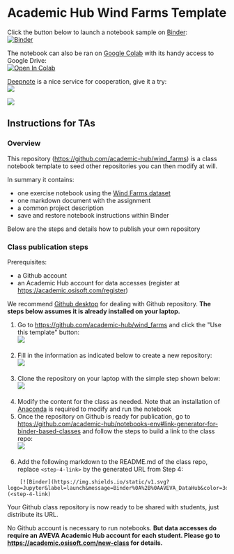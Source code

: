 # Academic Hub Wind Farms Template

Click the button below to launch a notebook sample on [Binder](https://mybinder.org/):<br>
[![Binder](https://img.shields.io/static/v1.svg?logo=Jupyter&label=launch&message=Binder%0A%2B%0AAVEVA_DataHub&color=3d1152)](https://mybinder.org/v2/gh/academic-hub/notebooks-env/main?urlpath=git-pull%3Frepo%3Dhttps%253A%252F%252Fgithub.com%252Facademic-hub%252Fwind_farms%26urlpath%3Dtree%252Fwind_farms%252F%26branch%3Dmain)

The notebook can also be ran on [Google Colab](https://colab.research.google.com/) with its handy access to Google Drive:<br>
[![Open In Colab](https://colab.research.google.com/assets/colab-badge.svg)](https://colab.research.google.com/github/academic-hub/wind_farms/blob/main/Wind_Farm_Power_Prediction.ipynb)

[Deepnote](https://deepnote.com/) is a nice service for cooperation, give it a try:<br>
[<img src="https://deepnote.com/buttons/launch-in-deepnote-small.svg">](https://deepnote.com/launch?url=https%3A%2F%2Fgithub.com%2Facademic-hub%2Fwind_farms)

![](https://academichub.blob.core.windows.net/images/wind_farm_prediction_intro.png)

## Instructions for TAs

### Overview

This repository (https://github.com/academic-hub/wind_farms) is a class notebook template to seed other repositories you can then modify at will. 

In summary it contains:

* one exercise notebook using the [Wind Farms dataset](https://academic.osisoft.com/datasets)
* one markdown document with the assignment
* a common project description 
* save and restore notebook instructions within Binder

Below are the steps and details how to publish your own repository


### Class publication steps

Prerequisites:
* a Github account 
* an Academic Hub account for data accesses (register at https://academic.osisoft.com/register)

We recommend [Github desktop](https://desktop.github.com/) for dealing with Github repository. **The steps below assumes it is already installed on your laptop.**

1. Go to https://github.com/academic-hub/wind_farms and click the "Use this template" button:<br>![](https://academichub.blob.core.windows.net/hub/binder/hub-ta-binder-step1.png)<br><br>
2. Fill in the information as indicated below to create a new repository:<br>![](https://academichub.blob.core.windows.net/hub/binder/hub-ta-binder-step2.png)<br><br>
3. Clone the repository on your laptop with the simple step shown below:<br>![](https://academichub.blob.core.windows.net/hub/binder/hub-ta-binder-step3.png)<br><br>
4. Modify the content for the class as needed. Note that an installation of [Anaconda](https://repo.anaconda.com/archive/Anaconda3-5.3.1-Windows-x86_64.exe) is required to modify and run the notebook 
5. Once the repository on Github is ready for publication, go to https://github.com/academic-hub/notebooks-env#link-generator-for-binder-based-classes and follow the steps to build a link to the class repo:<br>![](https://academichub.blob.core.windows.net/hub/binder/hub-ta-binder-link-gen.png)<br><br>
5. Add the following markdown to the README.md of the class repo, replace `<step-4-link>` by the generated URL from Step 4:

```
    [![Binder](https://img.shields.io/static/v1.svg?logo=Jupyter&label=launch&message=Binder%0A%2B%0AAVEVA_DataHub&color=3d1152)](<step-4-link)
```

Your Github class repository is now ready to be shared with students, just distribute its URL. 

No Github account is necessary to run notebooks. **But data accesses do require an AVEVA Academic Hub account for each student. Please go to https://academic.osisoft.com/new-class for details.**



